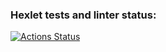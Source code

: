 ### Hexlet tests and linter status:
[![Actions Status](https://github.com/meowsveta/java-project-61/workflows/hexlet-check/badge.svg)](https://github.com/meowsveta/java-project-61/actions)